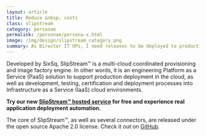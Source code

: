 ```yaml
---
layout: article
title: Reduce &nbsp; costs
class: slipstream
category: personae
permalink: /personae/persona-x.html
image: /img/design/slipstream_category.png
summary: As Director IT OPs, I need releases to be deployed to production more quickly.  How can SlipStream help me?
---
```


Developed by SixSq, SlipStream™ is a multi-cloud coordinated provisioning and image factory engine. In other words, it is an engineering Platform as a Service (PaaS) solution to support production deployment in the cloud, as well as development, testing, certification and deployment processes into Infrastructure as a Service (IaaS) cloud environments. 

**Try our new [SlipStream™ hosted service](https://slipstream.sixsq.com) for free and experience real application deployment automation.**

The core of SlipStream™, as well as several connectors, are released under the open source Apache 2.0 license.
Check it out on [GitHub](http://github.com/slipstream).

